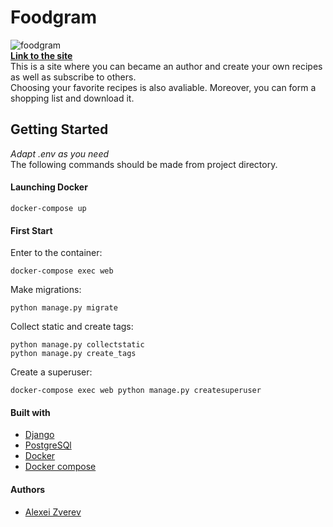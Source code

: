 # Foodgram  
![foodgram](https://github.com/aleksizverev/foodgram-project/workflows/foodgram%20workflow/badge.svg)  
**[Link to the site](http://84.201.130.188/)**   
This is a site where you can became an author and create your own recipes as well as subscribe to others.  
Choosing your favorite recipes is also avaliable. Moreover, you can form a shopping list and download it.

## Getting Started
*Adapt .env as you need*  
The following commands should be made from
project directory.

#### Launching Docker
 ```
 docker-compose up
 ```
#### First Start
Enter to the container:
```
docker-compose exec web 
```
Make migrations:  
```
python manage.py migrate
```
Collect static and create tags:  
```
python manage.py collectstatic  
python manage.py create_tags
```
Create a superuser:
```
docker-compose exec web python manage.py createsuperuser
```
#### Built with
* [Django](https://www.djangoproject.com/) 
* [PostgreSQl](https://www.postgresql.org/)
* [Docker](https://www.docker.com/)
* [Docker compose](https://docs.docker.com/compose/)

#### Authors
* [Alexei Zverev](https://github.com/aleksizverev)
